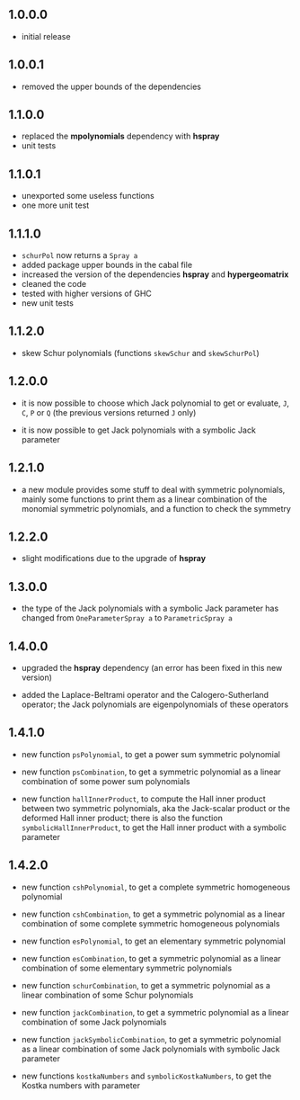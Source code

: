1.0.0.0
-------
* initial release

1.0.0.1
-------
* removed the upper bounds of the dependencies

1.1.0.0
-------
* replaced the **mpolynomials** dependency with **hspray**
* unit tests

1.1.0.1
-------
* unexported some useless functions
* one more unit test

1.1.1.0
-------
* `schurPol` now returns a `Spray a`
* added package upper bounds in the cabal file
* increased the version of the dependencies **hspray** and **hypergeomatrix**
* cleaned the code
* tested with higher versions of GHC
* new unit tests

1.1.2.0
-------
* skew Schur polynomials (functions `skewSchur` and `skewSchurPol`)

1.2.0.0
-------
* it is now possible to choose which Jack polynomial to get or evaluate, 
`J`, `C`, `P` or `Q` (the previous versions returned `J` only)

* it is now possible to get Jack polynomials with a symbolic Jack parameter

1.2.1.0
-------
* a new module provides some stuff to deal with symmetric polynomials, mainly 
some functions to print them as a linear combination of the monomial symmetric 
polynomials, and a function to check the symmetry

1.2.2.0
-------
* slight modifications due to the upgrade of **hspray**

1.3.0.0
-------
* the type of the Jack polynomials with a symbolic Jack parameter has changed 
from `OneParameterSpray a` to `ParametricSpray a`

1.4.0.0
-------
* upgraded the **hspray** dependency (an error has been fixed in this new 
version)

* added the Laplace-Beltrami operator and the Calogero-Sutherland operator; 
the Jack polynomials are eigenpolynomials of these operators

1.4.1.0
-------
* new function `psPolynomial`, to get a power sum symmetric polynomial

* new function `psCombination`, to get a symmetric polynomial as a linear 
combination of some power sum polynomials

* new function `hallInnerProduct`, to compute the Hall inner product between 
two symmetric polynomials, aka the Jack-scalar product or the deformed Hall 
inner product; there is also the function `symbolicHallInnerProduct`, to get 
the Hall inner product with a symbolic parameter

1.4.2.0
-------
* new function `cshPolynomial`, to get a complete symmetric homogeneous polynomial

* new function `cshCombination`, to get a symmetric polynomial as a linear 
combination of some complete symmetric homogeneous polynomials

* new function `esPolynomial`, to get an elementary symmetric polynomial

* new function `esCombination`, to get a symmetric polynomial as a linear 
combination of some elementary symmetric polynomials

* new function `schurCombination`, to get a symmetric polynomial as a linear 
combination of some Schur polynomials

* new function `jackCombination`, to get a symmetric polynomial as a linear 
combination of some Jack polynomials

* new function `jackSymbolicCombination`, to get a symmetric polynomial as a linear 
combination of some Jack polynomials with symbolic Jack parameter

* new functions `kostkaNumbers` and `symbolicKostkaNumbers`, to get the Kostka 
numbers with parameter